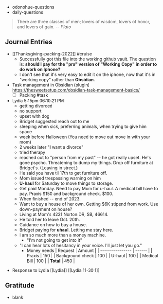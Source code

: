 - odonohue-questions
- daily-questions

> There are three classes of men; lovers of wisdom, lovers of honor, and lovers of gain.
> -- <cite>Plato</cite>

## Journal Entries
-  [[Thanksgiving-packing-2022]] #cruise 
	- Successfully got this file into the working github vault. The question is: **should I pay for the "pro" version of "Working Copy" in order to do work on Iphone?**
	- I don't see that it's very easy to edit it on the iphone, now that it's in "working copy" rather than **Obsidian.**
- Task management in Obsidian (plugin) https://thesweetsetup.com/obsidian-task-management-basics/
	- [ ] Packing #task
- Lydia 5:15pm  06:10:21 PM
	- getting divorced
	- no support
	- upset with dog
	- Bridget suggested reach out to me
	- sleeping when sick, preferring animals, when trying to give him space
	- week before Halloween (You need to move out move in with your mom) 
	- 2 weeks later "I want a divorce"
	- tried therapy
	- reached out to "person from my past" -- he got really upset. He's gone psycho. Threatening to dump my things. Drop off furniture at Bridget's. (Leaving in street.) 
	- He said you have til 17th to get furniture off.
	- Mom issued trespassing warning on him
	- **U-haul** for Saturday to move things to storage.
	- Get paid Monday. Need to pay Mom for u-haul. A medical bill have to pay. Praxis $150 and background check. $100.
	- When finished -- end of 2023.
	- Want to buy a house of her own. Getting $6K stipend from work. Use down-payment on house?
	- Living at Mom's 4221 Norton DR, SB, 46614.
	- He told her to leave Oct. 20th.
	- Guidance on how to buy a house.
	-  Bridget paying for **uhaul**. Letting me stay here.
	- I am so much more than a money machine.
		- "I'm not going to get into it"
	- "I can hear lots of hesitancy in your voice. I'll just let you go."
		- Money needs
| Request          | Amount |
| ---------------- | ------ |
| Praxis           | 150    |
| Background check | 100    |
| U-haul            | 100    |
| Medical Bill     | 100    |
| **Total**        | 450    |
<!-- TBLFM: @>$2=sum(@I..@-1) -->
- Response to Lydia [[Lydia]]
  [[Lydia 11-30 1]]
## Gratitude
- blank


